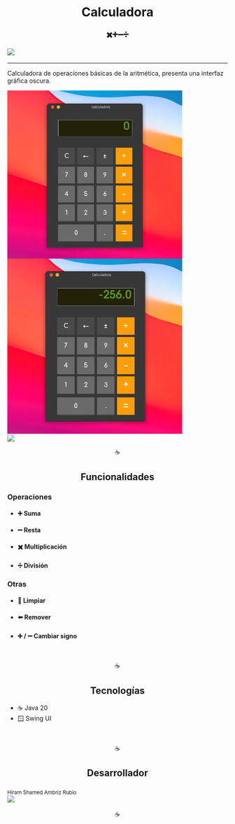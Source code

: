 <h1 align="center">Calculadora</h1>
<h3 align="center">✖️➕➖➗</h3>
<p>
 <img src="https://img.shields.io/badge/STATUS-COMPLETADO-GREEN">
</p>

<hr>

<p>
  Calculadora de operaciones básicas de la aritmética, 
    presenta una interfaz gráfica oscura.
</p>

<img src="media/ss_calculator1.webp" width="400" align="center">
<img src="media/ss_calculator2.webp" width="400" align="center">
<br>
<img src="media/demo_calculator.gif" width="600" align="center">

<br> 

<p align="center">☕</p>

<h2 align="center">Funcionalidades</h2>

<h3>Operaciones</h3>
<ul>
    <li><h4>➕ Suma</h4></li>
    <li><h4>➖ Resta</h4></li>
    <li><h4>✖️️️️ Multiplicación</h4></li>
    <li><h4>➗ División</h4></li>
</ul>

<h3>Otras</h3>
<ul>
    <li><h4>🧹 Limpiar</h4></li>
    <li><h4>⬅️ Remover</h4></li>
    <li><h4>➕ / ➖ Cambiar signo</h4></li>
</ul>

<br>

<p align="center">☕</p>

<h2 align="center">Tecnologías</h2>
<ul>
    <li>☕ Java 20</li>
    <li>🪟 Swing UI</li>
</ul>

<br>

<p align="center">☕</p>

<h2 align="center">Desarrollador</h2>
<sub>Hiram Shamed Ambriz Rubio</sub>
<br>

<img src="https://avatars.githubusercontent.com/u/121737918?s=400&u=b92f19f1bbc3e5ee7310fd2b25db2a86b4bd3c2b&v=4" width=120>

<br>

<p align="center">☕</p>
